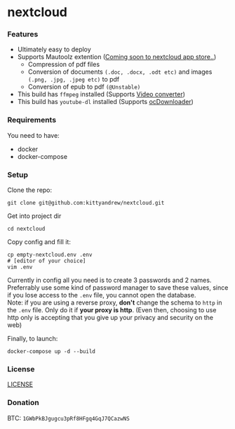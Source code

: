 # nextcloud
### Features
- Ultimately easy to deploy  
- Supports Mautoolz extention ([Coming soon to nextcloud app store..](https://github.com/kittyandrew/nextcloud-mautoolz))
    * Compression of pdf files
    * Conversion of documents `(.doc, .docx, .odt etc)` and images `(.png, .jpg, .jpeg etc)` to pdf
    * Conversion of epub to pdf `(@Unstable)`
- This build has `ffmpeg` installed (Supports [Video converter](https://apps.nextcloud.com/apps/video_converter))
- This build has `youtube-dl` installed (Supports [ocDownloader](https://apps.nextcloud.com/apps/ocdownloader))
  
### Requirements
You need to have:
  - docker
  - docker-compose

### Setup
Clone the repo:  
```shell
git clone git@github.com:kittyandrew/nextcloud.git
```
  
Get into project dir
```shell
cd nextcloud
```
  
Copy config and fill it:  
```shell
cp empty-nextcloud.env .env
# [editor of your choice]
vim .env
```
Currently in config all you need is to create 3 passwords and 2 names. Preferrably use some kind of password manager to save these values, since if you lose access to the `.env` file, you cannot open the database.  
Note: if you are using a reverse proxy, **don't** change the schema to `http` in the `.env` file. Only do it if **your proxy is http**. (Even then, choosing to use http only is accepting that you give up your privacy and security on the web)  
  
Finally, to launch:
```shell
docker-compose up -d --build
```
  
### License
[LICENSE](./LICENSE)  

### Donation
BTC: `1GWbPkBJgugcu3pRf8HFgq4GqJ7QCazwNS`
